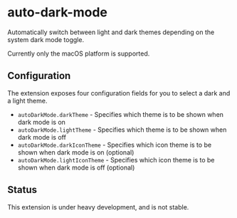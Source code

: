 # auto-dark-mode

Automatically switch between light and dark themes depending on the system dark mode toggle.

Currently only the macOS platform is supported.

## Configuration

The extension exposes four configuration fields for you to select a dark and a light theme.

- `autoDarkMode.darkTheme` - Specifies which theme is to be shown when dark mode is on
- `autoDarkMode.lightTheme` - Specifies which theme is to be shown when dark mode is off
- `autoDarkMode.darkIconTheme` - Specifies which icon theme is to be shown when dark mode is on (optional)
- `autoDarkMode.lightIconTheme` - Specifies which icon theme is to be shown when dark mode is off (optional)

## Status

This extension is under heavy development, and is not stable.
